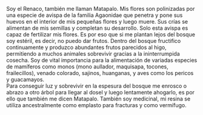 
Soy el Renaco, también me llaman Matapalo. Mis flores son polinizadas por una especie de avispa de la familia Agaonidae que penetra y pone sus huevos en el interior de mis pequeñas flores y luego muere.   Sus crías se alimentan de mis semillas y completan su desarrollo. Solo esta avispa es capaz de fertilizar mis flores. Es por eso que si me plantan lejos del bosque soy estéril, es decir, no puedo dar frutos.  Dentro del bosque fructifico continuamente y produzco abundantes frutos parecidos al higo, permitiendo a muchos animales sobrevivir gracias a la ininterrumpida cosecha. Soy de vital importancia para la alimentación de variadas especies de mamíferos como monos (mono aullador, maquisapa, tocones, frailecillos), venado colorado, sajinos, huanganas, y aves como los pericos y guacamayos.  
Para conseguir luz y sobrevivir en la espesura del bosque me enrosco o abrazo a otro árbol para llegar al dosel y luego lentamente ahogarlo, es por ello que también me dicen Matapalo.  También soy medicinal, mi resina se utiliza ancestralmente como emplasto para fracturas y como vermífugo.

